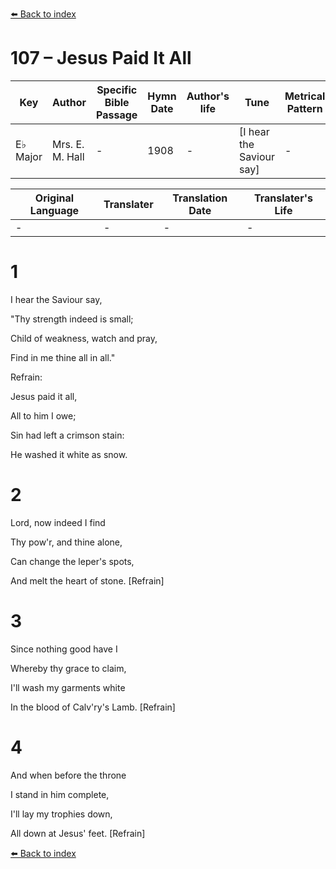 [⬅️ Back to index](../README.md)

# 107 – Jesus Paid It All

Key | Author   | Specific Bible Passage     |Hymn Date |Author's life |Tune |Metrical Pattern   |Composer/Source
-- | --------- | ---------------------------|----------|--------------|-----|-------------------|-------------  
E♭ Major |Mrs. E. M. Hall |- |1908 |- |[I hear the Saviour say] |- |John T. Grape

Original Language | Translater | Translation Date   | Translater's Life  
----------------- | --------- | --------------------|-------------     
\- |- |- |-




# 1

I hear the Saviour say,

"Thy strength indeed is small;

Child of weakness, watch and pray,

Find in me thine all in all."



Refrain:

Jesus paid it all,

All to him I owe;

Sin had left a crimson stain:

He washed it white as snow.



# 2

Lord, now indeed I find

Thy pow'r, and thine alone,

Can change the leper's spots,

And melt the heart of stone.  [Refrain]



# 3

Since nothing good have I

Whereby thy grace to claim,

I'll wash my garments white

In the blood of Calv'ry's Lamb.  [Refrain]



# 4

And when before the throne

I stand in him complete,

I'll lay my trophies down,

All down at Jesus' feet.  [Refrain]

[⬅️ Back to index](../README.md)
